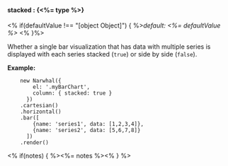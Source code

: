 #### **stacked** : {<%= type %>}

<% if(defaultValue !== "[object Object]") { %>*default: <%= defaultValue %>* <% }%>

Whether a single bar visualization that has data with multiple series is displayed with each series stacked (`true`) or side by side (`false`).

**Example:**

		new Narwhal({
		    el: '.myBarChart',
		    column: { stacked: true }
		  })
		.cartesian()
		.horizontal()
		.bar([
		    {name: 'series1', data: [1,2,3,4]}, 
		    {name: 'series2', data: [5,6,7,8]}
		  ])
		.render()

<% if(notes) { %><%= notes %><% } %>

